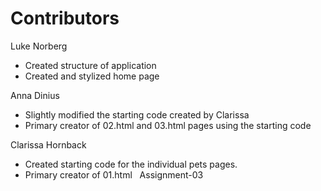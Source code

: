 # Contributors

Luke Norberg
* Created structure of application
* Created and stylized home page

Anna Dinius
* Slightly modified the starting code created by Clarissa
* Primary creator of 02.html and 03.html pages using the starting code

Clarissa Hornback
* Created starting code for the individual pets pages.
* Primary creator of 01.html
&nbsp; Assignment-03
